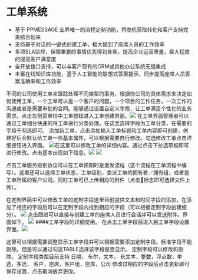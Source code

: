 # 工单系统
- 基于 PPMESSAGE 业界唯一的流程定制功能，将商机获取转化和客户支持完美结合起来
- 支持基于对话的一键式创建工单，极大提到了座席人员的工作效率
- 多项SLA监控，保障重要的事情优先得到处理，提高企业运营质量，最大程度的提高客户满意度
- 全开放接口支持，可以与客户现有的CRM或其他办公系统无缝集成
- 丰富在线知识库功能，基于人工智能的联想式答案提示，同步提高座席人员答案准确率和工作效率

不同的公司使用工单来跟踪处理不同类型的事务，根据你公司的具体需求来决定如何使用工单，一个工单可以是一个客户的问题，一个项目的工作任务，一次工作的沟通或者是需要审批的合同。能够通过设置自定义字段，让工单满足个性化的业务需求。点击左侧菜单栏中工单摁钮进入工单创建界面。![](https://upload-images.jianshu.io/upload_images/12406336-2843f989267000a5.png?imageMogr2/auto-orient/strip%7CimageView2/2/w/1240)
在工单界面管理者可以通过工单细分快速的将工单进行分类处理。在这里选择字段为工单分类，在需要的字段千勾选即可。
添加新工单，点击添加输入工单标题和工单内容即可创建，创建好后会默认给工单一些基本属性，可以根据需要自行修改。勾选修改工单点击详细摁钮进入界面。
![](https://upload-images.jianshu.io/upload_images/12406336-be196d621bf05161.png?imageMogr2/auto-orient/strip%7CimageView2/2/w/1240)在这里可以修改工单的详细内容。通过点击下拉选项框即可进行修改。点击基本出现如下信息。![](https://upload-images.jianshu.io/upload_images/12406336-1919124199c83c9e.png?imageMogr2/auto-orient/strip%7CimageView2/2/w/1240)
![](https://upload-images.jianshu.io/upload_images/12406336-2db2039a356f0fff.png?imageMogr2/auto-orient/strip%7CimageView2/2/w/1240)

点击工单服务级别协议可以在工单预期时是激发流程（这个流程在工单流程中编写）。这里还可以选择工单状态，工单级别，委派工单的拥有者／拥有组，或者是工单所属的客户公司。同时工单可已上传相应的附件（点击📎标志即可选择文件上传）。

在定制界面中可以修改工单的定制字段这里目前提供文本和时间字段的添加。在添加了相应的字段后可以在定制字段内找到相应的字段（可以根据定制字段创建细分）。
![](https://upload-images.jianshu.io/upload_images/12406336-698ce8cfa64f7655.png?imageMogr2/auto-orient/strip%7CimageView2/2/w/1240)
点击跟进可以直接与创建工单的座席人员进行会话并可以发送附件。界面如下。
![](https://upload-images.jianshu.io/upload_images/12406336-062ed6ffdff453bb.png?imageMogr2/auto-orient/strip%7CimageView2/2/w/1240)
####工单字段的详细使用。
在点击工单字段后进入到工单字段设置界面。![](https://upload-images.jianshu.io/upload_images/12406336-cdd0f2d560ecf856.png?imageMogr2/auto-orient/strip%7CimageView2/2/w/1240)

这里可以根据需要调整显示工单字段并可以根据需要添加定制字段。标准字段不能删除。但是可以通过勾选TABLE选择该字段是否显示。
定制字段可以修改和删除。
定制字段类型目前支持
日期， 布尔，文本， 长文本，整数，浮点数，单选，多选， 客户，座席，客户组，座席，公司
修改过相应的字段后点击更新即可保存设置，点击取消放弃更改。








